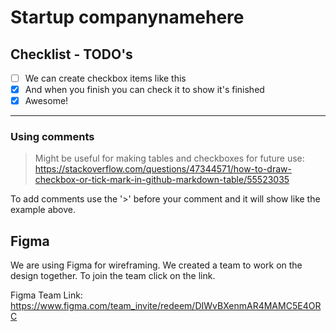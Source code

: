 # Startup companynamehere

## Checklist - TODO's

- [ ] We can create checkbox items like this
- [x] And when you finish you can check it to show it's finished
- [x] Awesome!

<!-- This --- is used for drawing a horizontal line (seperator) -->
---

### Using comments

> Might be useful for making tables and checkboxes for future use: <https://stackoverflow.com/questions/47344571/how-to-draw-checkbox-or-tick-mark-in-github-markdown-table/55523035>

To add comments use the '>' before your comment and it will show like the example above.

## Figma

We are using Figma for wireframing. We created a team to work on the design together.
To join the team click on the link. 

Figma Team Link: <https://www.figma.com/team_invite/redeem/DIWvBXenmAR4MAMC5E4ORC>
